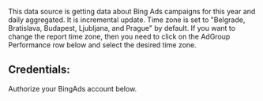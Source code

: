 This data source is getting data about Bing Ads campaigns for this year and daily aggregated. It is incremental update.
Time zone is set to "Belgrade, Bratislava, Budapest, Ljubljana, and Prague" by default. If you want to change the report time zone, then you need to click on the AdGroup Performance row below and select the desired time zone.

## Credentials:
Authorize your BingAds account below.
